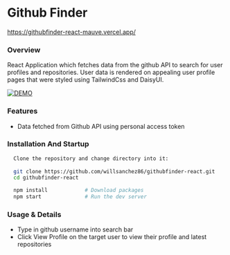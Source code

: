 # Github Finder

https://githubfinder-react-mauve.vercel.app/

### Overview
React Application which fetches data from the github API to search for user profiles and repositories. User data is rendered on appealing user profile pages that were styled using TailwindCss and DaisyUI.

<a href="https://githubfinder-react-mauve.vercel.app/"><img src="https://img.shields.io/badge/-DEMO-4E69C8?style=for-the-badge&logo=appveyor;link=https://githubfinder-react-mauve.vercel.app/" alt="DEMO"></a>


### Features
* Data fetched from Github API using personal access token


### Installation And Startup
```bash
  Clone the repository and change directory into it:
  
  git clone https://github.com/willsanchez86/githubfinder-react.git 
  cd githubfinder-react

  npm install            # Download packages
  npm start              # Run the dev server
```


### Usage & Details
* Type in github username into search bar 
* Click View Profile on the target user to view their profile and latest repositories


